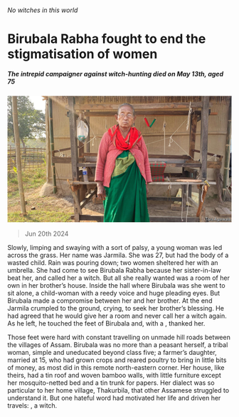 ###### No witches in this world

# Birubala Rabha fought to end the stigmatisation of women 

##### The intrepid campaigner against witch-hunting died on May 13th, aged 75 

![image](images/20240622_OBP001.jpg) 

> Jun 20th 2024 

Slowly, limping and swaying with a sort of palsy, a young woman was led across the grass. Her name was Jarmila. She was 27, but had the body of a wasted child. Rain was pouring down; two women sheltered her with an umbrella. She had come to see Birubala Rabha because her sister-in-law beat her, and called her a witch. But all she really wanted was a room of her own in her brother’s house. Inside the hall where Birubala was she went to sit alone, a child-woman with a reedy voice and huge pleading eyes. But Birubala made a compromise between her and her brother. At the end Jarmila crumpled to the ground, crying, to seek her brother’s blessing. He had agreed that he would give her a room and never call her a witch again. As he left, he touched the feet of Birubala and, with a , thanked her.

Those feet were hard with constant travelling on unmade hill roads between the villages of Assam. Birubala was no more than a peasant herself, a tribal woman, simple and uneducated beyond class five; a farmer’s daughter, married at 15, who had grown crops and reared poultry to bring in little bits of money, as most did in this remote north-eastern corner. Her house, like theirs, had a tin roof and woven bamboo walls, with little furniture except her mosquito-netted bed and a tin trunk for papers. Her dialect was so particular to her home village, Thakurbila, that other Assamese struggled to understand it. But one hateful word had motivated her life and driven her travels: , a witch. 

